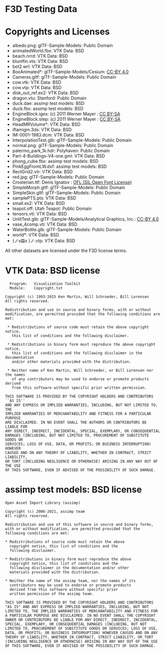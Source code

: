 # F3D Testing Data

# Copyrights and Licenses

- albedo.png: glTF-Sample-Models: Public Domain
- animatedWorld.fbx: VTK Data: BSD
- beach.nrrd: VTK Data: BSD
- bluntfin.vts: VTK Data: BSD
- bot2.wrl: VTK Data: BSD
- BoxAnimated*: glTF-Sample-Models/Cesium: [CC-BY 4.0](https://creativecommons.org/licenses/by/4.0/)
- Cameras.gltf: glTF-Sample-Models: Public Domain
- cow.vtk: VTK Data: BSD
- cow.vtp: VTK Data: BSD
- disk_out_ref.ex2: VTK Data: BSD
- dragon.vtu: Stanford: Public Domain
- duck.dae: assimp test models: BSD
- duck.fbx: assimp test models: BSD
- EngineBlock.iges: (c) 2011 Werner Mayer : [CC BY-SA](https://creativecommons.org/licenses/by-sa/4.0/)
- EngineBlock.step: (c) 2011 Werner Mayer : [CC BY-SA](https://creativecommons.org/licenses/by-sa/4.0/)
- HeadMRVolume*: VTK Data: BSD
- iflamigm.3ds: VTK Data: BSD
- IM-0001-1983.dcm: VTK Data: BSD
- InterpolationTest.glb: glTF-Sample-Models: Public Domain
- normal.png: glTF-Sample-Models: Public Domain
- palermo_park_1k.hdr: Polyhaven: Public Domain
- Part-4-Buildings-V4-one.gml: VTK Data: BSD
- phong_cube.fbx: assimp test models: BSD
- PinkEggFromLW.dxf: assimp test models: BSD
- RectGrid2.vtr: VTK Data: BSD
- red.jpg: glTF-Sample-Models: Public Domain
- Crosterian.ttf: Denis Ignatov : [OFL (SIL Open Font License)](https://scripts.sil.org/cms/scripts/page.php?site_id=nrsi&id=OFL)
- SimpleMorph.gltf: glTF-Sample-Models: Public Domain
- SimpleSkin.gltf: glTF-Sample-Models: Public Domain
- samplePTS.pts: VTK Data: BSD
- small.ex2: VTK Data: BSD
- teapot.off: Utah Teapot: Public Domain
- tensors.vti: VTK Data: BSD
- UnlitTest.glb: glTF-Sample-Models/Analytical Graphics, Inc.: [CC-BY 4.0](https://creativecommons.org/licenses/by/4.0/)
- vase_4comp.vti: VTK Data: BSD
- WaterBottle.glb: glTF-Sample-Models: Public Domain
- world*: VTK Data: BSD
- (ノಠ益ಠ )ノ.vtp: VTK Data: BSD

All other datasets are licensed under the F3D license terms.

# VTK Data: BSD license

```
  Program:   Visualization Toolkit
  Module:    Copyright.txt

Copyright (c) 1993-2015 Ken Martin, Will Schroeder, Bill Lorensen
All rights reserved.

Redistribution and use in source and binary forms, with or without
modification, are permitted provided that the following conditions are met:

 * Redistributions of source code must retain the above copyright notice,
   this list of conditions and the following disclaimer.

 * Redistributions in binary form must reproduce the above copyright notice,
   this list of conditions and the following disclaimer in the documentation
   and/or other materials provided with the distribution.

 * Neither name of Ken Martin, Will Schroeder, or Bill Lorensen nor the names
   of any contributors may be used to endorse or promote products derived
   from this software without specific prior written permission.

THIS SOFTWARE IS PROVIDED BY THE COPYRIGHT HOLDERS AND CONTRIBUTORS ``AS IS''
AND ANY EXPRESS OR IMPLIED WARRANTIES, INCLUDING, BUT NOT LIMITED TO, THE
IMPLIED WARRANTIES OF MERCHANTABILITY AND FITNESS FOR A PARTICULAR PURPOSE
ARE DISCLAIMED. IN NO EVENT SHALL THE AUTHORS OR CONTRIBUTORS BE LIABLE FOR
ANY DIRECT, INDIRECT, INCIDENTAL, SPECIAL, EXEMPLARY, OR CONSEQUENTIAL
DAMAGES (INCLUDING, BUT NOT LIMITED TO, PROCUREMENT OF SUBSTITUTE GOODS OR
SERVICES; LOSS OF USE, DATA, OR PROFITS; OR BUSINESS INTERRUPTION) HOWEVER
CAUSED AND ON ANY THEORY OF LIABILITY, WHETHER IN CONTRACT, STRICT LIABILITY,
OR TORT (INCLUDING NEGLIGENCE OR OTHERWISE) ARISING IN ANY WAY OUT OF THE USE
OF THIS SOFTWARE, EVEN IF ADVISED OF THE POSSIBILITY OF SUCH DAMAGE.
```

# assimp test models: BSD license

```
Open Asset Import Library (assimp)

Copyright (c) 2006-2021, assimp team
All rights reserved.

Redistribution and use of this software in source and binary forms,
with or without modification, are permitted provided that the
following conditions are met:

* Redistributions of source code must retain the above
  copyright notice, this list of conditions and the
  following disclaimer.

* Redistributions in binary form must reproduce the above
  copyright notice, this list of conditions and the
  following disclaimer in the documentation and/or other
  materials provided with the distribution.

* Neither the name of the assimp team, nor the names of its
  contributors may be used to endorse or promote products
  derived from this software without specific prior
  written permission of the assimp team.

THIS SOFTWARE IS PROVIDED BY THE COPYRIGHT HOLDERS AND CONTRIBUTORS
"AS IS" AND ANY EXPRESS OR IMPLIED WARRANTIES, INCLUDING, BUT NOT
LIMITED TO, THE IMPLIED WARRANTIES OF MERCHANTABILITY AND FITNESS FOR
A PARTICULAR PURPOSE ARE DISCLAIMED. IN NO EVENT SHALL THE COPYRIGHT
OWNER OR CONTRIBUTORS BE LIABLE FOR ANY DIRECT, INDIRECT, INCIDENTAL,
SPECIAL, EXEMPLARY, OR CONSEQUENTIAL DAMAGES (INCLUDING, BUT NOT
LIMITED TO, PROCUREMENT OF SUBSTITUTE GOODS OR SERVICES; LOSS OF USE,
DATA, OR PROFITS; OR BUSINESS INTERRUPTION) HOWEVER CAUSED AND ON ANY
THEORY OF LIABILITY, WHETHER IN CONTRACT, STRICT LIABILITY, OR TORT
(INCLUDING NEGLIGENCE OR OTHERWISE) ARISING IN ANY WAY OUT OF THE USE
OF THIS SOFTWARE, EVEN IF ADVISED OF THE POSSIBILITY OF SUCH DAMAGE.
```
